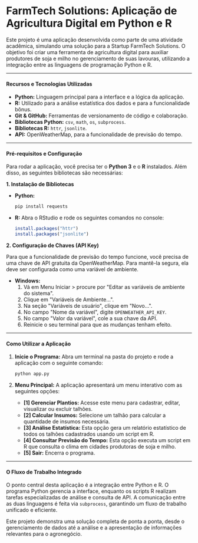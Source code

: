 # FarmTech Solutions: Aplicação de Agricultura Digital em Python e R

Este projeto é uma aplicação desenvolvida como parte de uma atividade acadêmica, simulando uma solução para a Startup FarmTech Solutions. O objetivo foi criar uma ferramenta de agricultura digital para auxiliar produtores de soja e milho no gerenciamento de suas lavouras, utilizando a integração entre as linguagens de programação Python e R.

---

#### **Recursos e Tecnologias Utilizadas**

* **Python:** Linguagem principal para a interface e a lógica da aplicação.
* **R:** Utilizado para a análise estatística dos dados e para a funcionalidade bônus.
* **Git & GitHub:** Ferramentas de versionamento de código e colaboração.
* **Bibliotecas Python:** `csv`, `math`, `os`, `subprocess`.
* **Bibliotecas R:** `httr`, `jsonlite`.
* **API:** OpenWeatherMap, para a funcionalidade de previsão do tempo.

---

#### **Pré-requisitos e Configuração**

Para rodar a aplicação, você precisa ter o **Python 3** e o **R** instalados. Além disso, as seguintes bibliotecas são necessárias:

**1. Instalação de Bibliotecas**

* **Python:**
    ```bash
    pip install requests
    ```

* **R:**
    Abra o RStudio e rode os seguintes comandos no console:
    ```R
    install.packages("httr")
    install.packages("jsonlite")
    ```

**2. Configuração de Chaves (API Key)**

Para que a funcionalidade de previsão do tempo funcione, você precisa de uma chave de API gratuita da OpenWeatherMap. Para mantê-la segura, ela deve ser configurada como uma variável de ambiente.

* **Windows:**
    1.  Vá em Menu Iniciar > procure por "Editar as variáveis de ambiente do sistema".
    2.  Clique em "Variáveis de Ambiente...".
    3.  Na seção "Variáveis de usuário", clique em "Novo...".
    4.  No campo "Nome da variável", digite `OPENWEATHER_API_KEY`.
    5.  No campo "Valor da variável", cole a sua chave da API.
    6.  Reinicie o seu terminal para que as mudanças tenham efeito.

---

#### **Como Utilizar a Aplicação**

1.  **Inicie o Programa:** Abra um terminal na pasta do projeto e rode a aplicação com o seguinte comando:
    ```bash
    python app.py
    ```

2.  **Menu Principal:** A aplicação apresentará um menu interativo com as seguintes opções:

    * **[1] Gerenciar Plantios:** Acesse este menu para cadastrar, editar, visualizar ou excluir talhões.
    * **[2] Calcular Insumos:** Selecione um talhão para calcular a quantidade de insumos necessária.
    * **[3] Análise Estatística:** Esta opção gera um relatório estatístico de todos os talhões cadastrados usando um script em R.
    * **[4] Consultar Previsão do Tempo:** Esta opção executa um script em R que consulta o clima em cidades produtoras de soja e milho.
    * **[5] Sair:** Encerra o programa.

---

#### **O Fluxo de Trabalho Integrado**

O ponto central desta aplicação é a integração entre Python e R. O programa Python gerencia a interface, enquanto os scripts R realizam tarefas especializadas de análise e consulta de API. A comunicação entre as duas linguagens é feita via `subprocess`, garantindo um fluxo de trabalho unificado e eficiente.

Este projeto demonstra uma solução completa de ponta a ponta, desde o gerenciamento de dados até a análise e a apresentação de informações relevantes para o agronegócio.